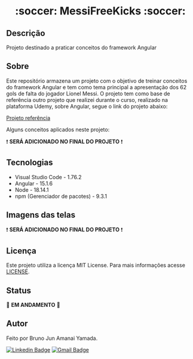 <h1 align="center"> :soccer: MessiFreeKicks :soccer: </h1>

## Descrição

Projeto destinado a praticar conceitos do framework Angular

## Sobre

Este repositório armazena um projeto com o objetivo de treinar conceitos do framework Angular e tem como tema principal a apresentação dos 62 gols de falta do jogador Lionel Messi. O projeto tem como base de referência outro projeto que realizei durante o curso, realizado na plataforma Udemy, sobre Angular, segue o link do projeto abaixo:

<a href="https://github.com/BrunoJun/projetos-angular-udemy/tree/main/Projetos/pokedex">Projeto referência</a>

Alguns conceitos aplicados neste projeto:

:exclamation: **SERÁ ADICIONADO NO FINAL DO PROJETO** :exclamation:

## Tecnologias

* Visual Studio Code - 1.76.2
* Angular - 15.1.6
* Node - 18.14.1
* npm (Gerenciador de pacotes) - 9.3.1

## Imagens das telas

:exclamation: **SERÁ ADICIONADO NO FINAL DO PROJETO** :exclamation:

## Licença

Este projeto utiliza a licença MIT License. Para mais informações acesse <a href="https://github.com/BrunoJun/projeto-angular-messiFreeKicks/blob/main/LICENSE">LICENSE</a>.

## Status

:construction_worker: **EM ANDAMENTO** :construction_worker:

## Autor

Feito por Bruno Jun Amanai Yamada.

[![Linkedin Badge](https://img.shields.io/badge/-BrunoJun-blue?style=flat-square&logo=Linkedin&logoColor=white&link=https://www.linkedin.com/in/brunojun//)](https://www.linkedin.com/in/brunojun/) [![Gmail Badge](https://img.shields.io/badge/-brunojun7@gmail.com-c14438?style=flat-square&logo=Gmail&logoColor=white&link=mailto:brunojun7@gmail.com)](mailto:brunojun7@gmail.com)


